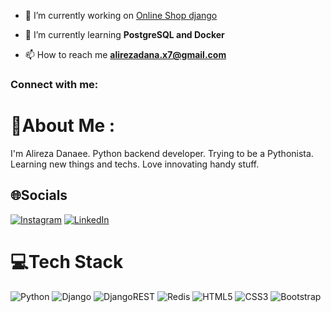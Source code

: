 - 🔭 I’m currently working on [Online Shop django](https://github.com/alireza-danaee/online-shop-django)

- 🌱 I’m currently learning **PostgreSQL and Docker**

- 📫 How to reach me **alirezadana.x7@gmail.com**

<h3 align="left">Connect with me:</h3>
<p align="left">
</p>

# 💫About Me :
I'm Alireza Danaee. Python backend developer. Trying to be a Pythonista. Learning new things and techs. Love innovating handy stuff.

## 🌐Socials
[![Instagram](https://img.shields.io/badge/Instagram-%23E4405F.svg?logo=Instagram&logoColor=white)](https://instagram.com/alireza.dx7) [![LinkedIn](https://img.shields.io/badge/LinkedIn-%230077B5.svg?logo=linkedin&logoColor=white)](https://linkedin.com/in/alirezadanaee) 

# 💻Tech Stack
![Python](https://img.shields.io/badge/python-3670A0?style=for-the-badge&logo=python&logoColor=ffdd54) ![Django](https://img.shields.io/badge/django-%23092E20.svg?style=for-the-badge&logo=django&logoColor=white) ![DjangoREST](https://img.shields.io/badge/DJANGO-REST-ff1709?style=for-the-badge&logo=django&logoColor=white&color=ff1709&labelColor=gray) ![Redis](https://img.shields.io/badge/redis-%23DD0031.svg?style=for-the-badge&logo=redis&logoColor=white) ![HTML5](https://img.shields.io/badge/html5-%23E34F26.svg?style=for-the-badge&logo=html5&logoColor=white) ![CSS3](https://img.shields.io/badge/css3-%231572B6.svg?style=for-the-badge&logo=css3&logoColor=white) ![Bootstrap](https://img.shields.io/badge/bootstrap-%23563D7C.svg?style=for-the-badge&logo=bootstrap&logoColor=white)


